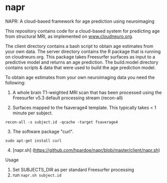 # napr
NAPR: A cloud-based framework for age prediction using neuroimaging

This repository contains code for a cloud-based system for predicting age from structural MRI, as implemented on www.cloudneuro.org.

The client directory contains a bash script to obtain age estimates from your own data.
The server directory contains the R package that is running on cloudneuro.org. This package takes Freesurfer surfaces as input to a predictive model and returns an age prediction.
The build.model directory contains scripts & data that were used to build the age prediction model.

To obtain age estimates from your own neuroimaging data you need the following:

1. A whole brain T1-weighted MRI scan that has been processed using the Freesurfer v5.3 default processing stream (recon-all)

2. Surfaces mapped to the fsaverage4 template. This typically takes < 1 minute per subject. 

  `recon-all -s subject.id -qcache -target fsaverage4`

3. The software package "curl".
 
  `sudo apt-get install curl`

4. [napr.sh] (https://github.com/hpardoe/napr/blob/master/client/napr.sh)

Usage

1. Set SUBJECTS_DIR as per standard Freesurfer processing
2. run `napr.sh subject.id`
